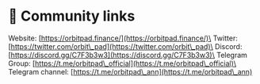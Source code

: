 # 🔗 Community links

Website: [https://orbitpad.finance/](https://orbitpad.finance/)\
Twitter:  [https://twitter.com/orbit\_pad](https://twitter.com/orbit\_pad)\
Discord: [https://discord.gg/C7F3b3w3](https://discord.gg/C7F3b3w3)\
Telegram Group: [https://t.me/orbitpad\_official](https://t.me/orbitpad\_official)\
Telegram channel: [https://t.me/orbitpad\_ann](https://t.me/orbitpad\_ann)
